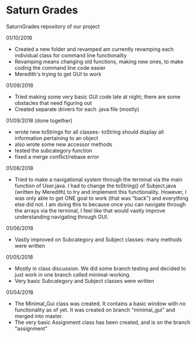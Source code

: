 # Saturn Grades
SaturnGrades repository of our project

01/10/2018
- Created a new folder and revamped am currently revamping each individual class for command line functionality
- Revamping means changing old functions, making new ones, to make coding the command line code easier
- Meredith's trying to get GUI to work

01/09/2018
- Tried making some very basic GUI code late at night; there are some obstacles that need figuring out
- Created separate drivers for each .java file (mostly)

01/09/2018
(done together)
- wrote new toStrings for all classes- toString should display all information pertaining to an object
- also wrote some new accessor methods
- tested the subcategory function
- fixed a merge conflict/rebase error

01/08/2018
- Tried to make a navigational system through the terminal via the main function of User.java. I had to change the toString() of Subject.java (written by Meredith) to try and implement this functionality. However, I was only able to get ONE goal to work (that was "back") and everything else did not. I am doing this to because once you can navigate through the arrays via the terminal, I feel like that would vastly improve understanding navigating through GUI.

01/06/2018
- Vastly improved on Subcategory and Subject classes: many methods were written

01/05/2018
- Mostly in class discussion. We did some branch testing and decided to just work in one branch called minimal-working.
- Very basic Subcategory and Subject classes were written

01/04/2018
- The Minimal_Gui class was created. It contains a basic window with no functionality as of yet. It was created on branch "minimal_gui" and merged into master.
- The very basic Assignment class has been created, and is on the branch "assignment"




